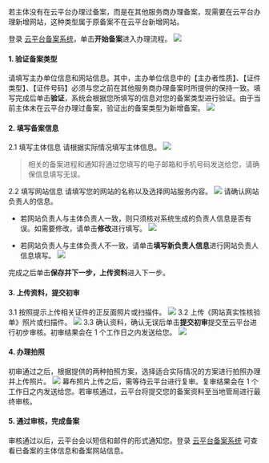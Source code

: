 
若主体没有在云平台办理过备案，而是在其他服务商办理备案，现需要在云平台办理新增网站，这种类型属于原备案不在云平台新增网站。

登录 [云平台备案系统](http://tce.fsphere.cn/product/ba)，单击**开始备案**进入办理流程。
![](http://imgcache.tce.fsphere.cn/image/mc.qcloudimg.com/static/img/36b7ba7741e0448a1479bb103240b1bd/1.png)

#### 1. 验证备案类型

请填写主办单位信息和网站信息。其中，主办单位信息中的【主办者性质】、【证件类型】、【证件号码】必须与您之前在其他服务商办理备案时所提供的保持一致。填写完成后单击**验证**，系统会根据您所填写的信息对您的备案类型进行验证。由于当前主体未在云平台办理过备案，验证出的备案类型为新增备案。
![](http://imgcache.tce.fsphere.cn/image/mc.qcloudimg.com/static/img/29bc7ddda92d88fd9b3f0cd88266926c/2.png)

#### 2. 填写备案信息

2.1 填写主体信息
请根据实际情况填写主体信息。
![](http://imgcache.tce.fsphere.cn/image/mc.qcloudimg.com/static/img/54ac744969733271387ca2825970d983/3.png)
>相关的备案进程和通知将通过您填写的电子邮箱和手机号码发送给您，请确保信息填写无误。

2.2 填写网站信息
请填写您的网站的名称以及选择网站服务内容。
![](http://imgcache.tce.fsphere.cn/image/mc.qcloudimg.com/static/img/fcc020f8bb9146bd36e442b9e4791f89/4.png)
请确认网站负责人的信息。
- 若网站负责人与主体负责人一致，则只须核对系统生成的负责人信息是否有误。如需要修改，请单击**修改**进行填写。
![](http://imgcache.tce.fsphere.cn/image/mc.qcloudimg.com/static/img/d3132b0a8e6c4787ff12d703b1bf96f7/7.png)

- 若网站负责人与主体负责人不一致，请单击**填写新负责人信息**进行网站负责人信息填写。
![](http://imgcache.tce.fsphere.cn/image/mc.qcloudimg.com/static/img/395074c5290dae86c4611ef9f22d4536/5.png)

完成之后单击**保存并下一步，上传资料**进入下一步。

#### 3. 上传资料，提交初审

3.1 按照提示上传相关证件的正反面照片或扫描件。
![](http://imgcache.tce.fsphere.cn/image/mc.qcloudimg.com/static/img/f0b8851fa0810c0ec43f82c6d28aed1f/buhuo.jpg)
3.2 上传《网站真实性核验单》照片或扫描件。
![](http://imgcache.tce.fsphere.cn/image/mc.qcloudimg.com/static/img/9bf4fbc9db44b9495acdf5dd3baf67a6/buhuo2.jpg)
3.3 确认资料，确认无误后单击**提交初审**提交至云平台进行初步审核。初审结果会在 1 个工作日之内发送给您。
![](http://imgcache.tce.fsphere.cn/image/i.imgur.com/WNPefYY.jpg)

#### 4. 办理拍照
初审通过之后，根据提供的两种拍照方案，选择适合实际情况的方案进行拍照办理并上传照片。
![](http://imgcache.tce.fsphere.cn/image/mc.qcloudimg.com/static/img/f81b53b6a30adc01a16d9bd1b87eeaa2/7+%281%29.jpg)
幕布照片上传之后，需等待云平台进行复审。复审结果会在 1 个工作日之内发送给您。若审核通过，云平台将提交您的备案资料至当地管局进行最终审核。

#### 5. 通过审核，完成备案

审核通过以后，云平台会以短信和邮件的形式通知您。登录 [云平台备案系统](http://tce.fsphere.cn/product/ba) 可查看已备案的主体信息和备案网站信息。





